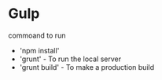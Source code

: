 # Gulp 

commoand to run 
 - 'npm install'
 - 'grunt' - To run the local server 
 - 'grunt build' - To make a production build 

